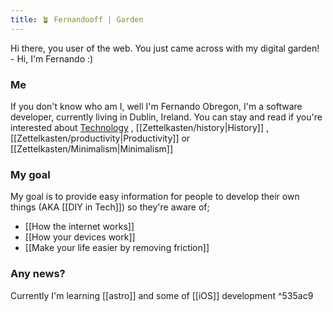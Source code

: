 ```yaml
---
title: 🪴 Fernandooff | Garden
---
```


Hi there, you user of the web. You just came across with my digital garden! - Hi, I'm Fernando :) 

### Me 
If you don't know who am I, well I'm Fernando Obregon, I'm a software developer, currently living in Dublin, Ireland. You can stay and read if you're interested about  [Technology](Zettelkasten/tech.md) , [[Zettelkasten/history|History]] , [[Zettelkasten/productivity|Productivity]] or [[Zettelkasten/Minimalism|Minimalism]]



### My goal

My goal is to provide easy information for people to develop their own things (AKA [[DIY in Tech]])  so they're aware of;
- [[How the internet works]]
- [[How your devices work]]
- [[Make your life easier by removing friction]]
### Any news?

Currently I'm learning [[astro]] and some of [[iOS]] development ^535ac9